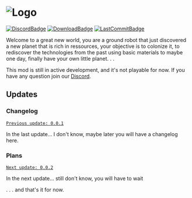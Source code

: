 # ![Logo]

[![DiscordBadge]][Discord] [![DownloadBadge]][Download] [![LastCommitBadge]][LastCommit]

Welcome to a great new world, you are a ground robot that just discovered a new planet that is rich in ressources, your objective is to colonize it, to rediscover the technologies from the past using basic materials to maybe one day, finally have your own little planet. . .

This mod is still in active development, and it's not playable for now. If you have any question join our [Discord].

## Updates

### Changelog

[`Previous update: 0.0.1`][Download]

In the last update... I don't know, maybe later you will have a changelog here.

### Plans

[`Next update: 0.0.2`][NextUpdate]

In the next update... still don't know, you will have to wait

. . . and that's it for now.

<!---------------------------------------------------------------------------------->

[Logo]: https://raw.githubusercontent.com/FredyJabe/aeyama/main/sprites/logo.png
[NextUpdate]: https://github.com/FredyJabe/aeyama

[Discord]: https://discord.gg/rNhkswkJst
[Download]: https://github.com/FredyJabe/aeyama/releases/latest
[LastCommit]: https://github.com/FredyJabe/aeyama/commits/main
[DiscordBadge]: https://img.shields.io/discord/1061344630987292835?color=287e29&label=Discord&logo=Discord&style=for-the-badge
[DownloadBadge]: https://img.shields.io/github/downloads/FredyJabe/aeyama/total?color=287e29&logo=github&style=for-the-badge
[LastCommitBadge]: https://img.shields.io/github/last-commit/fredyjabe/aeyama?color=287e29&style=for-the-badge
